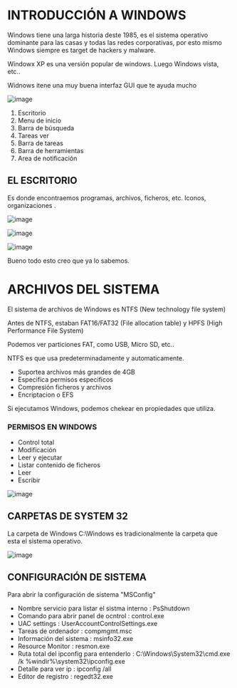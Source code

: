 # INTRODUCCIÓN A WINDOWS

Windows tiene una larga historia deste 1985, es el sistema operativo dominante para las casas y todas las redes corporativas, por esto mismo Windows siempre es target de hackers y malware.

Windowx XP es una versión popular de windows. Luego Windows vista, etc..

Widnows itene una muy buena interfaz GUI que te ayuda mucho 

![image](https://github.com/user-attachments/assets/42ee85d2-4206-484b-b7fb-fa6f5587d161)

1. Escritorio
2. Menu de inicio
3. Barra de búsqueda
4. Tareas ver
5. Barra de tareas
6. Barra de herramientas
7. Area de notificación

## EL ESCRITORIO

Es donde encontraemos programas, archivos, ficheros, etc. Iconos, organizaciones .

![image](https://github.com/user-attachments/assets/b5dd4582-47db-4647-b376-01b697261b8a)

![image](https://github.com/user-attachments/assets/28a35db2-4300-4d9a-92f8-eb71ab85d08f)

![image](https://github.com/user-attachments/assets/7eb5f78d-094e-4420-afb4-897dff0187bb)

Bueno todo esto creo que ya lo sabemos.

# ARCHIVOS DEL SISTEMA

El sistema de archivos de Windows es NTFS (New technology file system)

Antes de NTFS, estaban FAT16/FAT32 (File allocation table) y HPFS (High Performance File System)

Podemos ver particiones FAT, como USB, Micro SD, etc..

NTFS es que usa predeterminadamente y automaticamente.

- Suportea archivos más grandes de 4GB
- Especifica permisos especificos
- Compresión ficheros y archivos
- Encriptacion o EFS

Si ejecutamos Windows, podemos chekear en propiedades que utiliza.

### PERMISOS EN WINDOWS

- Control total
- Modificación
- Leer y ejecutar
- Listar contenido de ficheros
- Leer
- Escribir

![image](https://github.com/user-attachments/assets/2d4b095f-ac2c-4a03-bb10-00f756a091ab)

## CARPETAS DE SYSTEM 32

La carpeta de Windows C:\Windows es tradicionalmente la carpeta que esta el sistema operativo.

![image](https://github.com/user-attachments/assets/1290c9ff-0211-4b34-b40f-006b9704bf33)

## CONFIGURACIÓN DE SISTEMA

Para abrir la configuración de sistema "MSConfig" 

- Nombre servicio para listar el sistma interno : PsShutdown
- Comando para abrir panel de ocntrol : control.exe
- UAC settings : UserAccountControlSettings.exe
- Tareas de ordenador : compmgmt.msc
- Información del sistema : msinfo32.exe
- Resource Monitor : resmon.exe
- Ruta total del ipconfig para entenderlo : C:\Windows\System32\cmd.exe /k %windir%\system32\ipconfig.exe
- Detalle para ver ip : ipconfig /all
- Editor de registro : regedt32.exe




